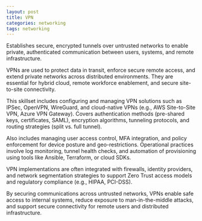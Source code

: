 ```yaml
---
layout: post
title: VPN
categories: networking
tags: networking
---
```


Establishes secure, encrypted tunnels over untrusted networks to enable private, authenticated communication between users, systems, and remote infrastructure.

<!--more-->

VPNs are used to protect data in transit, enforce secure remote access, and extend private networks across distributed environments. They are essential for hybrid cloud, remote workforce enablement, and secure site-to-site connectivity.

This skillset includes configuring and managing VPN solutions such as IPSec, OpenVPN, WireGuard, and cloud-native VPNs (e.g., AWS Site-to-Site VPN, Azure VPN Gateway). Covers authentication methods (pre-shared keys, certificates, SAML), encryption algorithms, tunneling protocols, and routing strategies (split vs. full tunnel).

Also includes managing user access control, MFA integration, and policy enforcement for device posture and geo-restrictions. Operational practices involve log monitoring, tunnel health checks, and automation of provisioning using tools like Ansible, Terraform, or cloud SDKs.

VPN implementations are often integrated with firewalls, identity providers, and network segmentation strategies to support Zero Trust access models and regulatory compliance (e.g., HIPAA, PCI-DSS).

By securing communications across untrusted networks, VPNs enable safe access to internal systems, reduce exposure to man-in-the-middle attacks, and support secure connectivity for remote users and distributed infrastructure.